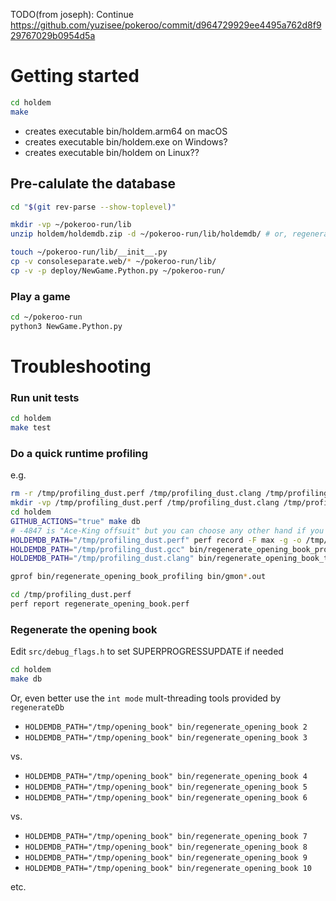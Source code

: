 TODO(from joseph): Continue https://github.com/yuzisee/pokeroo/commit/d964729929ee4495a762d8f929767029b0954d5a

# Getting started
```sh
cd holdem
make
```
* creates executable bin/holdem.arm64 on macOS
* creates executable bin/holdem.exe on Windows?
* creates executable bin/holdem on Linux??

## Pre-calulate the database
```sh
cd "$(git rev-parse --show-toplevel)"

mkdir -vp ~/pokeroo-run/lib
unzip holdem/holdemdb.zip -d ~/pokeroo-run/lib/holdemdb/ # or, regenerate them (see below)

touch ~/pokeroo-run/lib/__init__.py
cp -v consoleseparate.web/* ~/pokeroo-run/lib/
cp -v -p deploy/NewGame.Python.py ~/pokeroo-run/
```

### Play a game

```sh
cd ~/pokeroo-run
python3 NewGame.Python.py
```


# Troubleshooting

### Run unit tests
```sh
cd holdem
make test
```

### Do a quick runtime profiling
e.g.
```sh
rm -r /tmp/profiling_dust.perf /tmp/profiling_dust.clang /tmp/profiling_dust.gcc
mkdir -vp /tmp/profiling_dust.perf /tmp/profiling_dust.clang /tmp/profiling_dust.gcc
cd holdem
GITHUB_ACTIONS="true" make db
# -4847 is "Ace-King offsuit" but you can choose any other hand if you prefer
HOLDEMDB_PATH="/tmp/profiling_dust.perf" perf record -F max -g -o /tmp/profiling_dust.perf/regenerate_opening_book.perf -- bin/regenerate_opening_book_selftest -4847
HOLDEMDB_PATH="/tmp/profiling_dust.gcc" bin/regenerate_opening_book_profiling -4847
HOLDEMDB_PATH="/tmp/profiling_dust.clang" bin/regenerate_opening_book_timetrace -4847

gprof bin/regenerate_opening_book_profiling bin/gmon*.out

cd /tmp/profiling_dust.perf
perf report regenerate_opening_book.perf
```

### Regenerate the opening book

Edit `src/debug_flags.h` to set SUPERPROGRESSUPDATE if needed
```sh
cd holdem
make db
```
Or, even better use the `int mode` mult-threading tools provided by `regenerateDb`
- `HOLDEMDB_PATH="/tmp/opening_book" bin/regenerate_opening_book 2`
- `HOLDEMDB_PATH="/tmp/opening_book" bin/regenerate_opening_book 3`

vs.

- `HOLDEMDB_PATH="/tmp/opening_book" bin/regenerate_opening_book 4`
- `HOLDEMDB_PATH="/tmp/opening_book" bin/regenerate_opening_book 5`
- `HOLDEMDB_PATH="/tmp/opening_book" bin/regenerate_opening_book 6`

vs.

- `HOLDEMDB_PATH="/tmp/opening_book" bin/regenerate_opening_book 7`
- `HOLDEMDB_PATH="/tmp/opening_book" bin/regenerate_opening_book 8`
- `HOLDEMDB_PATH="/tmp/opening_book" bin/regenerate_opening_book 9`
- `HOLDEMDB_PATH="/tmp/opening_book" bin/regenerate_opening_book 10`

etc.

